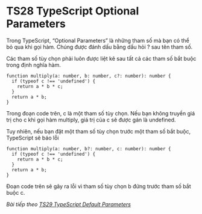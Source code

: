# TS28 TypeScript Optional Parameters

Trong TypeScript, “Optional Parameters” là những tham số mà bạn có thể bỏ qua khi gọi hàm. Chúng được đánh dấu bằng dấu hỏi ? sau tên tham số.

Các tham số tùy chọn phải luôn được liệt kê sau tất cả các tham số bắt buộc trong định nghĩa hàm.

```
function multiply(a: number, b: number, c?: number): number {
  if (typeof c !== 'undefined') {
    return a * b * c;
  }
  return a * b;
}
```

Trong đoạn code trên, c là một tham số tùy chọn. Nếu bạn không truyền giá trị cho c khi gọi hàm multiply, giá trị của c sẽ được gán là undefined.

Tuy nhiên, nếu bạn đặt một tham số tùy chọn trước một tham số bắt buộc, TypeScript sẽ báo lỗi

```
function multiply(a: number, b?: number, c: number): number {
  if (typeof c !== 'undefined') {
    return a * b * c;
  }
  return a * b;
}
```

Đoạn code trên sẽ gây ra lỗi vì tham số tùy chọn b đứng trước tham số bắt buộc c.


*Bài tiếp theo [TS29 TypeScript Default Parameters ](/session/session_029_ts_default_parameters.md)*